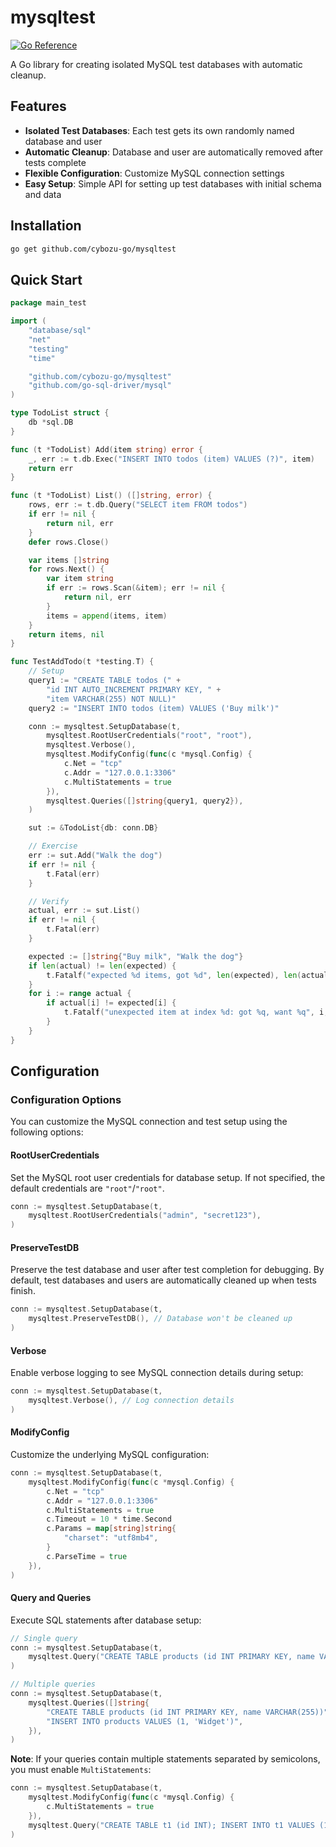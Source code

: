 # mysqltest

[![Go Reference](https://pkg.go.dev/badge/github.com/cybozu-go/mysqltest.svg)](https://pkg.go.dev/github.com/cybozu-go/mysqltest)

A Go library for creating isolated MySQL test databases with automatic cleanup.

## Features

- **Isolated Test Databases**: Each test gets its own randomly named database and user
- **Automatic Cleanup**: Database and user are automatically removed after tests complete
- **Flexible Configuration**: Customize MySQL connection settings
- **Easy Setup**: Simple API for setting up test databases with initial schema and data

## Installation

```bash
go get github.com/cybozu-go/mysqltest
```

## Quick Start

```go
package main_test

import (
	"database/sql"
	"net"
	"testing"
	"time"

	"github.com/cybozu-go/mysqltest"
	"github.com/go-sql-driver/mysql"
)

type TodoList struct {
	db *sql.DB
}

func (t *TodoList) Add(item string) error {
	_, err := t.db.Exec("INSERT INTO todos (item) VALUES (?)", item)
	return err
}

func (t *TodoList) List() ([]string, error) {
	rows, err := t.db.Query("SELECT item FROM todos")
	if err != nil {
		return nil, err
	}
	defer rows.Close()

	var items []string
	for rows.Next() {
		var item string
		if err := rows.Scan(&item); err != nil {
			return nil, err
		}
		items = append(items, item)
	}
	return items, nil
}

func TestAddTodo(t *testing.T) {
	// Setup
	query1 := "CREATE TABLE todos (" +
		"id INT AUTO_INCREMENT PRIMARY KEY, " +
		"item VARCHAR(255) NOT NULL)"
	query2 := "INSERT INTO todos (item) VALUES ('Buy milk')"

	conn := mysqltest.SetupDatabase(t,
		mysqltest.RootUserCredentials("root", "root"),
		mysqltest.Verbose(),
		mysqltest.ModifyConfig(func(c *mysql.Config) {
			c.Net = "tcp"
			c.Addr = "127.0.0.1:3306"
			c.MultiStatements = true
		}),
		mysqltest.Queries([]string{query1, query2}),
	)

	sut := &TodoList{db: conn.DB}

	// Exercise
	err := sut.Add("Walk the dog")
	if err != nil {
		t.Fatal(err)
	}

	// Verify
	actual, err := sut.List()
	if err != nil {
		t.Fatal(err)
	}

	expected := []string{"Buy milk", "Walk the dog"}
	if len(actual) != len(expected) {
		t.Fatalf("expected %d items, got %d", len(expected), len(actual))
	}
	for i := range actual {
		if actual[i] != expected[i] {
			t.Fatalf("unexpected item at index %d: got %q, want %q", i, actual[i], expected[i])
		}
	}
}
```

## Configuration

### Configuration Options

You can customize the MySQL connection and test setup using the following options:

#### RootUserCredentials

Set the MySQL root user credentials for database setup. If not specified, the default credentials are `"root"`/`"root"`.

```go
conn := mysqltest.SetupDatabase(t,
    mysqltest.RootUserCredentials("admin", "secret123"),
)
```

#### PreserveTestDB

Preserve the test database and user after test completion for debugging. By default, test databases and users are automatically cleaned up when tests finish.

```go
conn := mysqltest.SetupDatabase(t,
    mysqltest.PreserveTestDB(), // Database won't be cleaned up
)
```

#### Verbose

Enable verbose logging to see MySQL connection details during setup:

```go
conn := mysqltest.SetupDatabase(t,
    mysqltest.Verbose(), // Log connection details
)
```

#### ModifyConfig

Customize the underlying MySQL configuration:

```go
conn := mysqltest.SetupDatabase(t,
    mysqltest.ModifyConfig(func(c *mysql.Config) {
        c.Net = "tcp"
        c.Addr = "127.0.0.1:3306"
		c.MultiStatements = true
        c.Timeout = 10 * time.Second
        c.Params = map[string]string{
            "charset": "utf8mb4",
        }
		c.ParseTime = true
    }),
)
```

#### Query and Queries

Execute SQL statements after database setup:

```go
// Single query
conn := mysqltest.SetupDatabase(t,
    mysqltest.Query("CREATE TABLE products (id INT PRIMARY KEY, name VARCHAR(255))"),
)

// Multiple queries
conn := mysqltest.SetupDatabase(t,
    mysqltest.Queries([]string{
        "CREATE TABLE products (id INT PRIMARY KEY, name VARCHAR(255))",
        "INSERT INTO products VALUES (1, 'Widget')",
    }),
)
```

**Note**: If your queries contain multiple statements separated by semicolons, you must enable `MultiStatements`:

```go
conn := mysqltest.SetupDatabase(t,
    mysqltest.ModifyConfig(func(c *mysql.Config) {
        c.MultiStatements = true
    }),
    mysqltest.Query("CREATE TABLE t1 (id INT); INSERT INTO t1 VALUES (1);"),
)
```
